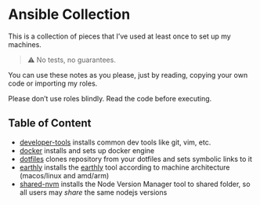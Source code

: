 # Ansible Collection

This is a collection of pieces that I’ve used at least once to set up my machines.

> :warning: No tests, no guarantees.

You can use these notes as you please, just by reading, copying your own code or importing my roles.

Please don’t use roles blindly. Read the code before executing.

## Table of Content

- [developer-tools](./roles/developer-tools/) installs common dev tools like git, vim, etc.
- [docker](./roles/docker/) installs and sets up docker engine
- [dotfiles](./roles/dotfiles/) clones repository from your dotfiles and sets symbolic links to it
- [earthly](./roles/earthly/) installs the [earthly](https://earthly.dev) tool according to machine architecture (macos/linux and amd/arm)
- [shared-nvm](./roles/shared-nvm/) installs the Node Version Manager tool to shared folder, so all users may _share_ the same nodejs versions
